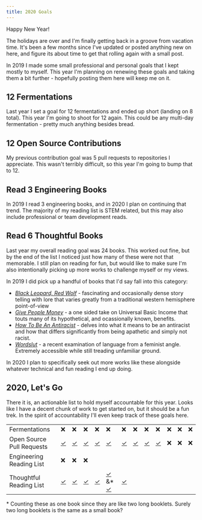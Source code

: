 ```yaml
---
title: 2020 Goals
---
```


Happy New Year!

The holidays are over and I'm finally getting back in a groove from vacation
time. It's been a few months since I've updated or posted anything new on here,
and figure its about time to get that rolling again with a small post.

In 2019 I made some small professional and personal goals that I kept mostly
to myself. This year I'm planning on renewing these goals and taking them a
bit further - hopefully posting them here will keep me on it.

## 12 Fermentations

Last year I set a goal for 12 fermentations and ended up short (landing 
on 8 total). This year I'm going to shoot for 12 again. This could be any 
multi-day fermentation - pretty much anything besides bread.

## 12 Open Source Contributions

My previous contribution goal was 5 pull requests to repositories I appreciate.
This wasn't terribly difficult, so this year I'm going to bump that to 12.

## Read 3 Engineering Books

In 2019 I read 3 engineering books, and in 2020 I plan on continuing
that trend. The majority of my reading list is STEM related, but this may also
include professional or team development reads.

## Read 6 Thoughtful Books

Last year my overall reading goal was 24 books. This worked out fine, but by
the end of the list I noticed just how many of these were not that memorable. I
still plan on reading for fun, but would like to make sure I'm also
intentionally picking up more works to challenge myself or my views.

In 2019 I did pick up a handful of books that I'd say fall into this category:

- [_Black Leopard, Red Wolf_](https://en.wikipedia.org/wiki/Black_Leopard%2C_Red_Wolf) - fascinating and occasionally dense story telling with lore that varies
greatly from a traditional western hemisphere point-of-view
- [_Give People Money_](https://www.penguinrandomhouse.com/books/551618/give-people-money-by-annie-lowrey/) - a one sided take on Universal Basic Income that
touts many of its hypothetical, and ocassionally known, benefits.
- [_How To Be An Antiracist_](https://www.ibramxkendi.com/how-to-be-an-antiracist-1) - delves into what it means to be an antiracist and how that differs significantly from being apathetic and simply not racist.
- [_Wordslut_](http://amandamontell.com/book/) - a recent examination of language from a feminist angle. Extremely accessible while still treading unfamiliar
ground.

In 2020 I plan to specifically seek out more works like these alongside
whatever technical and fun reading I end up doing.

## 2020, Let's Go

There it is, an actionable list to hold myself accountable for this year. Looks
like I have a decent chunk of work to get started on, but it should be a fun
trek. In the spirit of accountability I'll even keep track of these goals here.

| | | | | | | | | | | | | |
|-|-|-|-|-|-|-|-|-|-|-|-|-|
| Fermentations | &#10060; | &#10060; | &#10060; | &#10060; | &#10060; | &#10060; | &#10060; | &#10060; | &#10060; | &#10060; | &#10060; | &#10060; |
| Open Source Pull Requests | [&#10003;](https://github.com/jaspervdj/hakyll/pull/755) | [&#10003;](https://github.com/tonaljs/tonal/pull/214) | [&#10003;](https://github.com/tonaljs/tonal/pull/215) | [&#10003;](https://github.com/wavefrontHQ/wavefront-opentracing-sdk-python/pull/53) | [&#10003;](https://github.com/wavefrontHQ/wavefront-sdk-python/pull/77) | [&#10003;](https://github.com/jaspervdj/stylish-haskell/pull/332) | [&#10003;](https://github.com/hadolint/hadolint/pull/482) | [&#10003;](https://github.com/hadolint/hadolint/pull/484) | [&#10003;](https://github.com/jaspervdj/stylish-haskell/pull/335) | &#10060; | &#10060; | &#10060; |
| Engineering Reading List | &#10060; | &#10060; | &#10060; | | | | | | | | | |
| Thoughtful Reading List | [&#10003;](https://en.wikipedia.org/wiki/Capitalist_Realism) | [&#10003;](https://www.akpress.org/catalog/product/view/id/789/s/calibanandthewitch/) | [&#10003;](https://en.wikipedia.org/wiki/A_Vindication_of_the_Rights_of_Woman) | [&#10003;](https://www.lulu.com/en/us/shop/richard-d-wolff/understanding-socialism/paperback/product-1gq2nrg4.html)                  | [&#10003;](https://standardebooks.org/ebooks/karl-marx_friedrich-engels/the-communist-manifesto/samuel-moore) &#38;\* [&#10003;](https://www.lulu.com/en/us/shop/richard-d-wolff/understanding-marxism/paperback/product-189py59w.html?page=1&pageSize=4) | [&#10003;](https://www.gutenberg.org/files/23428/23428-h/23428-h.htm) | | | | | | |

\* Counting these as one book since they are like two long booklets. Surely two long booklets is the same as a small book?
